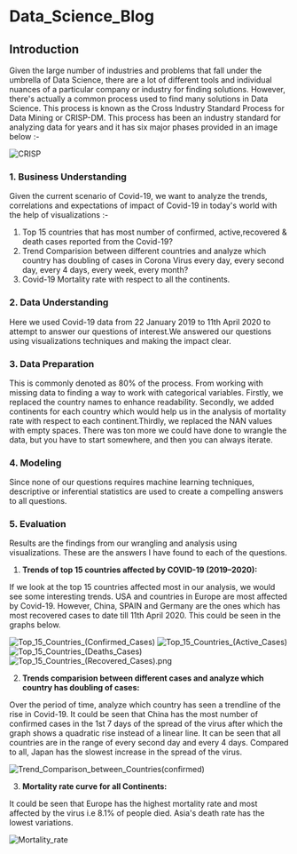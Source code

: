 
# Data_Science_Blog

## Introduction
Given the large number of industries and problems that fall under the umbrella of Data Science, there are a lot of different tools and individual nuances of a particular company or industry for finding solutions. However, there's actually a common process used to find many solutions in Data Science. This process is known as the Cross Industry Standard Process for Data Mining or CRISP-DM. This process has been an industry standard for analyzing data for years and it has six major phases provided in an image below :- 

![CRISP](https://github.com/Hasan557/Data_Science_Blog/blob/master/Pics/CRISP.png)


### 1. Business Understanding

Given the current scenario of Covid-19, we want to analyze the trends, correlations and expectations of impact of Covid-19 in today's world with the help of visualizations :- 
1. Top 15 countries that has most number of confirmed, active,recovered & death cases reported from the Covid-19?
2. Trend Comparision between different countries and analyze which country has doubling of cases in Corona Virus every day, every second day, every 4 days, every week, every month? 
3. Covid-19 Mortality rate with respect to all the continents.


### 2. Data Understanding
Here we used Covid-19 data from 22 January 2019 to 11th April 2020 to attempt to answer our questions of interest.We answered our questions using visualizations techniques and making the impact clear.

### 3. Data Preparation
This is commonly denoted as 80% of the process. From working with missing data to finding a way to work with categorical variables. Firstly, we replaced the country names to enhance readability. Secondly, we added continents for each country which would help us in the analysis of mortality rate with respect to each continent.Thirdly, we replaced the NAN values with empty spaces. There was ton more we could have done to wrangle the data, but you have to start somewhere, and then you can always iterate.

### 4. Modeling
Since none of our questions requires machine learning techniques, descriptive or inferential statistics are used to create a compelling answers to all questions.

### 5. Evaluation
Results are the findings from our wrangling and analysis using visualizations. These are the answers I have found to each of the questions.

1. **Trends of top 15 countries affected by COVID-19 (2019–2020):**

If we look at the top 15 countries affected most in our analysis, we would see some interesting trends. USA and countries in Europe are most affected by Covid-19. However, China, SPAIN and Germany are the ones which has most recovered cases to date till 11th April 2020. This could be seen in the graphs below.

![Top_15_Countries_(Confirmed_Cases)](https://github.com/Hasan557/Data_Science_Blog/blob/master/Pics/Top_15_Countries_(Confirmed_Cases).png)
![Top_15_Countries_(Active_Cases)](https://github.com/Hasan557/Data_Science_Blog/blob/master/Pics/Top_15_Countries_(Active_Cases).png)
![Top_15_Countries_(Deaths_Cases)](https://github.com/Hasan557/Data_Science_Blog/blob/master/Pics/Top_15_Countries_(Deaths_Cases).png)
![Top_15_Countries_(Recovered_Cases).png](https://github.com/Hasan557/Data_Science_Blog/blob/master/Pics/Top_15_Countries_(Recovered_Cases).png)

2. **Trends comparision between different cases and analyze which country has doubling of cases:**

Over the period of time, analyze which country has seen a trendline of the rise in Covid-19. It could be seen that China has the most number of confirmed cases in the 1st 7 days of the spread of the virus after which the graph shows a quadratic rise instead of a linear line. It can be seen that all countries are in the range of every second day and every 4 days. Compared to all, Japan has the slowest increase in the spread of the virus.

![Trend_Comparison_between_Countries(confirmed)](https://github.com/Hasan557/Data_Science_Blog/blob/master/Pics/Trend_Comparison_between_Countries(confirmed).png)

3. **Mortality rate curve for all Continents:**

It could be seen that Europe has the highest mortality rate and most affected by the virus i.e 8.1% of people died. Asia's death rate has the lowest variations.

![Mortality_rate](https://github.com/Hasan557/Data_Science_Blog/blob/master/Pics/Mortality%20rate.png)











